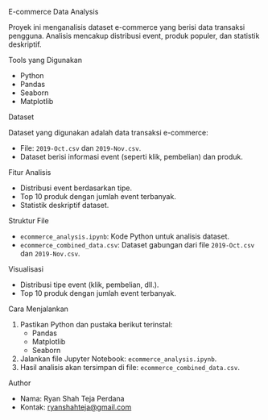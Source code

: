 E-commerce Data Analysis

Proyek ini menganalisis dataset e-commerce yang berisi data transaksi pengguna.
Analisis mencakup distribusi event, produk populer, dan statistik deskriptif.

 Tools yang Digunakan
- Python
- Pandas
- Seaborn
- Matplotlib

 Dataset
 
Dataset yang digunakan adalah data transaksi e-commerce:
- File: `2019-Oct.csv` dan `2019-Nov.csv`.
- Dataset berisi informasi event (seperti klik, pembelian) dan produk.

 Fitur Analisis
- Distribusi event berdasarkan tipe.
- Top 10 produk dengan jumlah event terbanyak.
- Statistik deskriptif dataset.

 Struktur File
- `ecommerce_analysis.ipynb`: Kode Python untuk analisis dataset.
- `ecommerce_combined_data.csv`: Dataset gabungan dari file `2019-Oct.csv` dan `2019-Nov.csv`.

 Visualisasi
- Distribusi tipe event (klik, pembelian, dll.).
- Top 10 produk dengan jumlah event terbanyak.

 Cara Menjalankan
1. Pastikan Python dan pustaka berikut terinstal:
   - Pandas
   - Matplotlib
   - Seaborn
2. Jalankan file Jupyter Notebook: `ecommerce_analysis.ipynb`.
3. Hasil analisis akan tersimpan di file: `ecommerce_combined_data.csv`.

 Author
- Nama: Ryan Shah Teja Perdana
- Kontak: ryanshahteja@gmail.com

